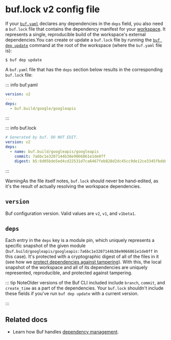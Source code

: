 # buf.lock v2 config file

If your [`buf.yaml`](../buf-yaml/) declares any dependencies in the `deps` field, you also need a `buf.lock` file that contains the dependency manifest for your [workspace](../../../cli/modules-workspaces/). It represents a single, reproducible build of the workspace's external dependencies.You can create or update a `buf.lock` file by running the [`buf dep update`](../../../reference/cli/buf/dep/update/) command at the root of the workspace (where the `buf.yaml` file is):

```console
$ buf dep update
```

A `buf.yaml` file that has the `deps` section below results in the corresponding `buf.lock` file:

::: info buf.yaml

```yaml
version: v2
---
deps:
  - buf.build/google/googleapis
```

:::

::: info buf.lock

```yaml
# Generated by buf. DO NOT EDIT.
version: v2
deps:
  - name: buf.build/googleapis/googleapis
    commit: 7a6bc1e3207144b38e9066861e1de0ff
    digest: b5:6d05bde5ed4cd22531d7ca6467feb828d2dc45cc9de12ce3345fbddd64ddb1bf0db756558c32ca49e6bc7de4426ada8960d5590e8446854b81f5f36f0916dc48
```

:::

WarningAs the file itself notes, `buf.lock` should never be hand-edited, as it's the result of actually resolving the workspace dependencies.

## `version`

Buf configuration version. Valid values are `v2`, `v1`, and `v1beta1`.

## `deps`

Each entry in the `deps` key is a module pin, which uniquely represents a specific snapshot of the given module (`buf.build/googleapis/googleapis:7a6bc1e3207144b38e9066861e1de0ff` in this case). It's protected with a cryptographic digest of all of the files in it (see how we [protect dependencies against tampering](../../../bsr/module/dependency-management/#tamper-proofing)). With this, the local snapshot of the workspace and all of its dependencies are uniquely represented, reproducible, and protected against tampering.

::: tip NoteOlder versions of the Buf CLI included include `branch`, `commit`, and `create_time` as a part of the dependencies. Your `buf.lock` shouldn't include these fields if you've run `buf dep update` with a current version.

:::

## Related docs

- Learn how Buf handles [dependency management](../../../bsr/module/dependency-management/).
